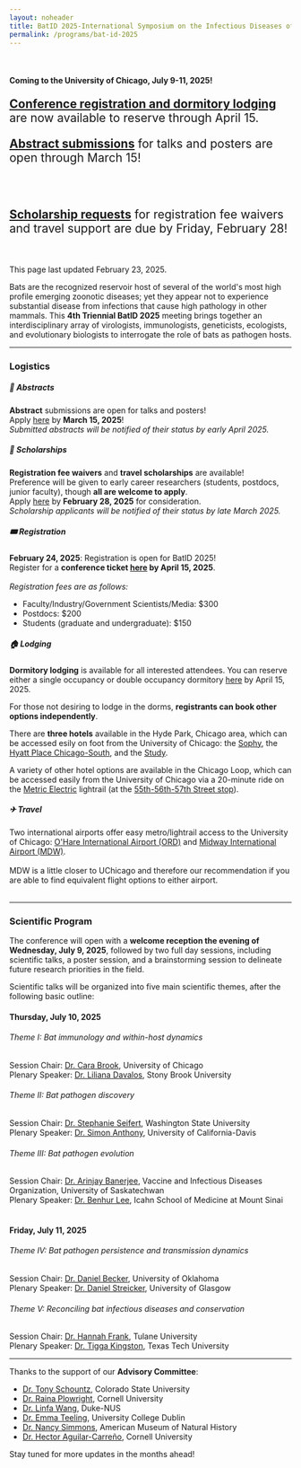 ```yaml
---
layout: noheader
title: BatID 2025-International Symposium on the Infectious Diseases of Bats
permalink: /programs/bat-id-2025
---
```


<br>
<h4>Coming to the <strong>University of Chicago, July 9-11, 2025</strong>!</h4>


<!--
<div class="bs-callout bs-callout-info">
<p style="font-size: 1.5em;">Coming to the <strong>University of Chicago</strong>, from <strong>July 9-11, 2025</strong>!</p>
<p>This page last updated October 13, 2024.</p>
</div>

-->

<div class="bs-callout bs-callout-info">
<p style="font-size: 1.5em;"><strong><a href="https://ti.to/batid-2025">Conference registration and dormitory lodging</a></strong> are now available to reserve through April 15.</p>
<p style="font-size: 1.5em;"><strong><a href="https://airtable.com/appdHarZm5kC7Fkqf/pagTmqPqNenGgMlZk/form">Abstract submissions</a></strong> for talks and posters are open through March 15!</p> 
<br />
<br />
<p style="font-size: 1.5em;"><strong><a href="https://airtable.com/appdHarZm5kC7Fkqf/pag1tw65yNV2QcS2a/form">Scholarship requests</a></strong> for registration fee waivers and travel support are due by Friday, February 28!</p> 
<br />

<p>This page last updated February 23, 2025.</p>
</div>



Bats are the recognized reservoir host of several of the world's most high profile emerging zoonotic diseases; yet they appear not to experience substantial disease from infections that cause high pathology in other mammals. This <strong>4th Triennial BatID 2025</strong> meeting brings together an interdisciplinary array of virologists, immunologists, geneticists, ecologists, and evolutionary biologists to interrogate the role of bats as pathogen hosts.

<hr />

<h3>Logistics</h3>

<h5>📝 Abstracts</h5>

<!--
<strong>February 1, 2025</strong>: Abstract submissions open for talks and posters.<br />
<strong>March 15, 2025</strong>: Abstract submissions close<br />

-->

 <strong>Abstract</strong> submissions are open for talks and posters! <br />
 Apply <a href="https://airtable.com/appdHarZm5kC7Fkqf/pagTmqPqNenGgMlZk/form">here</a> by <strong>March 15, 2025</strong>!<br />
<em>Submitted abstracts will be notified of their status by early April 2025.</em> 

<h5>💸 Scholarships</h5>
<strong>Registration fee waivers</strong> and <strong>travel scholarships</strong> are available! <br />
Preference will be given to early career researchers (students, postdocs, junior faculty), though <strong>all are welcome to apply</strong>. 
<br />
Apply <a href="https://airtable.com/appdHarZm5kC7Fkqf/pag1tw65yNV2QcS2a/form">here</a> by <strong>February 28, 2025</strong> for consideration.<br />
<em>Scholarship applicants will be notified of their status by late March 2025.</em> 

<!--

<h5>💸 Scholarships</h5>
Registration fee waivers and travel scholarships will be made available! <br />
Preference will be given to early career researchers (students, postdocs, junior faculty) from underserved populations (low- and middle- income countries and/or underrepresented minority backgrounds), though all are welcome to apply. 
<br />

<strong>February 1, 2025</strong>: Scholarship applications open.<br />
<strong>February 28, 2025</strong>: Scholarship applications close.<br />
-->
<h5> 🎟️ Registration </h5>
<strong>February 24, 2025</strong>: Registration is open for BatID 2025! 
<br />
Register for a <strong>conference ticket <a href="https://ti.to/batid-2025/conference-registration">here</a> by April 15, 2025</strong>.<br />

<br />
<em>Registration fees are as follows:</em>

<ul>
<li>Faculty/Industry/Government Scientists/Media: $300</li>
<li>Postdocs: $200</li>
<li>Students (graduate and undergraduate): $150</li>
</ul>

<h5>&#127968; Lodging </h5>

<strong>Dormitory lodging</strong> is available for all interested attendees. 
You can reserve either a single occupancy or double occupancy dormitory <a href="https://ti.to/batid-2025/dormitory-lodging">here</a> by April 15, 2025.

For those not desiring to lodge in the dorms, <strong>registrants can book other options independently</strong>.

There are <strong>three hotels</strong> available in the Hyde Park, Chicago area, which can be accessed esily on foot from the University of Chicago: the <a href="https://sophyhotel.com/">Sophy</a>, the <a href="https://www.hyatt.com/hyatt-place/en-US/chizu-hyatt-place-chicago-south-university-medical-center">Hyatt Place Chicago-South</a>, and the <a href="https://www.thestudyatuniversityofchicago.com">Study</a>.

A variety of other hotel options are available in the Chicago Loop, which can be accessed easily from the University of Chicago via a 20-minute ride on the <a href="https://ridertools.metrarail.com">Metric Electric</a> lightrail (at the <a href="https://metra.com/train-lines/stations/55th-56th-57th-street">55th-56th-57th Street stop</a>).

<h5> &#9992; Travel</h5>
Two international airports offer easy metro/lightrail access to the University of Chicago: <a href="https://www.flychicago.com/ohare/home/pages/default.aspx">O'Hare International Airport (ORD)</a> and <a href="https://www.flychicago.com/midway/home/pages/default.aspx">Midway International Airport (MDW)</a>.
<br>
<br>
MDW is a little closer to UChicago and therefore our recommendation if you are able to find equivalent flight options to either airport.
<br>
<br>




<hr />

<h3>Scientific Program</h3>

The conference will open with a <strong>welcome reception the evening of Wednesday, July 9, 2025</strong>, followed by two full day sessions, including scientific talks, a poster session, and a brainstorming session to delineate future research priorities in the field. 

Scientific talks will be organized into five main scientific themes, after the following basic outline:
<br>
<h4>Thursday, July 10, 2025</h4>

<h6>Theme I: Bat immunology and within-host dynamics</h6>

Session Chair: <a href="https://brooklab.org">Dr. Cara Brook</a>, University of Chicago<br />
Plenary Speaker: <a href="https://lmdavalos.github.io">Dr. Liliana Davalos</a>, Stony Brook University
<br>
<h6>Theme II: Bat pathogen discovery</h6>

Session Chair: <a href="https://labs.wsu.edu/mezap/">Dr. Stephanie Seifert</a>, Washington State University <br />
Plenary Speaker: <a href="https://anthonylab.vetmed.ucdavis.edu">Dr. Simon Anthony</a>, University of California-Davis
<br>
<h6>Theme III: Bat pathogen evolution</h6>

Session Chair:  <a href="https://banerjeelab.ca">Dr. Arinjay Banerjee</a>, Vaccine and Infectious Diseases Organization, University of Saskatechwan<br />
Plenary Speaker: <a href="https://leelabvirus.host/about">Dr. Benhur Lee</a>, Icahn School of Medicine at Mount Sinai
<br>
<br>
<h4>Friday, July 11, 2025</h4>

<h6>Theme IV: Bat pathogen persistence and transmission dynamics</h6>

Session Chair: <a href="http://beckerlab.weebly.com">Dr. Daniel Becker</a>, University of Oklahoma<br />
Plenary Speaker: <a href="https://streickerlab.com">Dr. Daniel Streicker</a>, University of Glasgow
<br>
<h6>Theme V: Reconciling bat infectious diseases and conservation</h6>

Session Chair: <a href="https://www.hkfrank.com">Dr. Hannah Frank</a>, Tulane University <br>
Plenary Speaker: <a href="https://kingstonlab.org/people/tigga-kingston/">Dr. Tigga Kingston</a>, Texas Tech University

<hr />

Thanks to the support of our <strong>Advisory Committee</strong>:
<ul>
<li><a href="https://labs.vetmedbiosci.colostate.edu/schountz/">Dr. Tony Schountz</a>, Colorado State University</li>
<li><a href="https://plowrightlab.org">Dr. Raina Plowright</a>, Cornell University</li>
<li><a href="https://frick.eeb.ucsc.edu">Dr. Linfa Wang</a>, Duke-NUS</li>
<li><a href="https://people.ucd.ie/emma.teeling">Dr. Emma Teeling</a>, University College Dublin</li>
<li><a href="https://www.amnh.org/research/staff-directory/nancy-b-simmons">Dr. Nancy Simmons</a>, American Museum of Natural History</li>
<li><a href="https://sites.google.com/view/aguilarlab/home">Dr. Hector Aguilar-Carreño</a>, Cornell University</li>
</ul>

<div class="bs-callout bs-callout-info">
<p>Stay tuned for more updates in the months ahead!</p>
</div>
